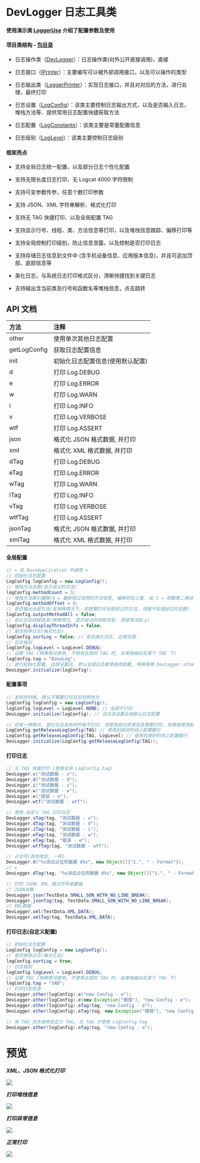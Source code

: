 # DevLogger 日志工具类

#### 使用演示类 [LoggerUse][LoggerUse] 介绍了配置参数及使用

#### 项目类结构 - [包目录][包目录]

* 日志操作类（[DevLogger][DevLogger]）：日志操作类(对外公开直接调用)，直接

* 日志接口（[IPrinter][IPrinter]）：主要编写可以被外部调用接口，以及可以操作的类型

* 日志输出类（[LoggerPrinter][LoggerPrinter]）：实现日志接口，并且对对应的方法，进行处理，最终打印

* 日志设置（[LogConfig][LogConfig]）：该类主要控制日志输出方式，以及是否输入日志，堆栈方法等、提供常用日志配置快捷获取方法

* 日志配置（[LogConstants][LogConstants]）：该类主要是常量配置信息

* 日志级别（[LogLevel][LogLevel]）：该类主要控制日志级别


#### 框架亮点

* 支持全局日志统一配置，以及部分日志个性化配置

* 支持无限长度日志打印，无 Logcat 4000 字符限制

* 支持可变参数传参，任意个数打印参数

* 支持 JSON、XML 字符串解析、格式化打印

* 支持无 TAG 快捷打印、以及全局配置 TAG

* 支持显示行号、线程、类、方法信息等打印，以及堆栈信息跟踪、偏移打印等

* 支持全局控制打印级别，防止信息泄露，以及控制是否打印日志

* 支持存储日志信息到文件中 (含手机设备信息、应用版本信息)，并且可追加顶部、底部信息等

* 美化日志，与系统日志打印格式区分，清晰快捷找到关键日志

* 支持输出含当前类及行号和函数名等堆栈信息，点击跳转


## API 文档

| 方法 | 注释 |
| :- | :- |
| other | 使用单次其他日志配置 |
| getLogConfig | 获取日志配置信息 |
| init | 初始化日志配置信息(使用默认配置) |
| d | 打印 Log.DEBUG |
| e | 打印 Log.ERROR |
| w | 打印 Log.WARN |
| i | 打印 Log.INFO |
| v | 打印 Log.VERBOSE |
| wtf | 打印 Log.ASSERT |
| json | 格式化 JSON 格式数据, 并打印 |
| xml | 格式化 XML 格式数据, 并打印 |
| dTag | 打印 Log.DEBUG |
| eTag | 打印 Log.ERROR |
| wTag | 打印 Log.WARN |
| iTag | 打印 Log.INFO |
| vTag | 打印 Log.VERBOSE |
| wtfTag | 打印 Log.ASSERT |
| jsonTag | 格式化 JSON 格式数据, 并打印 |
| xmlTag | 格式化 XML 格式数据, 并打印 |


#### 全局配置

```java
// = 在 BaseApplication 中调用 =
// 初始化日志配置
LogConfig logConfig = new LogConfig();
// 堆栈方法总数(显示经过的方法)
logConfig.methodCount = 3;
// 堆栈方法索引偏移(0 = 最新经过调用的方法信息, 偏移则往上推, 如 1 = 倒数第二条经过调用的方法信息)
logConfig.methodOffset = 0;
// 是否输出全部方法(在特殊情况下, 如想要打印全部经过的方法, 但是不知道经过的总数)
logConfig.outputMethodAll = false;
// 显示日志线程信息(特殊情况, 显示经过的线程信息, 具体情况如上)
logConfig.displayThreadInfo = false;
// 是否排序日志(格式化后)
logConfig.sortLog = false; // 是否美化日志, 边框包围
// 日志级别
logConfig.logLevel = LogLevel.DEBUG;
// 设置 TAG (特殊情况使用, 不使用全部的 TAG 时, 如单独输出在某个 TAG 下)
logConfig.tag = "BaseLog";
// 进行初始化配置, 这样设置后, 默认全部日志都使用改配置, 特殊使用 DevLogger.other(config).d(xxx);
DevLogger.initialize(logConfig);
```


#### 配置事项
```java
// 发布的时候, 默认不需要打印日志则修改为
LogConfig logConfig = new LogConfig();
logConfig.logLevel = LogLevel.NONE; // 全部不打印
DevLogger.initialize(logConfig); // 该方法设置全局默认日志配置

// 还有一种情况, 部分日志发布的时候不打印, 但是有部分异常信息需要打印, 则单独使用配置
LogConfig.getReleaseLogConfig(TAG) // 使用封装好的线上配置都行
LogConfig.getReleaseLogConfig(TAG, LogLevel) // 使用封装好的线上配置都行
DevLogger.initialize(LogConfig.getReleaseLogConfig(TAG));
```


#### 打印日志
```java
// 无 TAG 快捷打印 (使用全局 LogConfig.tag)
DevLogger.v("测试数据 - v");
DevLogger.d("测试数据 - d");
DevLogger.i("测试数据 - i");
DevLogger.w("测试数据 - w");
DevLogger.e("错误 - e");
DevLogger.wtf("测试数据 - wtf");

// 使用 自定义 TAG 打印日志
DevLogger.vTag(tag, "测试数据 - v");
DevLogger.dTag(tag, "测试数据 - d");
DevLogger.iTag(tag, "测试数据 - i");
DevLogger.wTag(tag, "测试数据 - w");
DevLogger.eTag(tag, "错误 - e");
DevLogger.wtfTag(tag, "测试数据 - wtf");

// 占位符(其他类型, 一样)
DevLogger.d("%s测试占位符数据 d%s", new Object[]{"1.", " - Format"});
// =
DevLogger.dTag(tag, "%s测试占位符数据 d%s", new Object[]{"1.", " - Format"});

// 打印 JSON、XML 格式字符串数据
// JSON对象
DevLogger.json(TestData.SMALL_SON_WITH_NO_LINE_BREAK);
DevLogger.jsonTag(tag, TestData.SMALL_SON_WITH_NO_LINE_BREAK);
// XML数据
DevLogger.xml(TestData.XML_DATA);
DevLogger.xmlTag(tag, TestData.XML_DATA);
```


#### 打印日志(自定义配置)
```java
// 初始化日志配置
LogConfig logConfig = new LogConfig();
// 是否排序日志(格式化后)
logConfig.sortLog = true;
// 日志级别
logConfig.logLevel = LogLevel.DEBUG;
// 设置 TAG (特殊情况使用, 不使用全部的 TAG 时, 如单独输出在某个 TAG 下)
logConfig.tag = "SAD";
// 打印日志信息
DevLogger.other(logConfig).e("new Config - e");
DevLogger.other(logConfig).e(new Exception("报错"), "new Config - e");
DevLogger.other(logConfig).eTag(tag, "new Config - e");
DevLogger.other(logConfig).eTag(tag, new Exception("报错"), "new Config - e");

// 有 TAG 优先使用自定义 TAG, 无 TAG 才使用 LogConfig.tag 
DevLogger.other(logConfig).eTag(tag, "new Config - e");
```


# 预览

***XML、JSON 格式化打印***

![][log_xml_json_png]

***打印堆栈信息***

![][log_default_png]

***打印异常信息***

![][log_error_png]

***正常打印***

![][log_other_png]





[LoggerUse]: https://github.com/afkT/DevUtils/blob/master/app/src/main/java/utils_use/logger/LoggerUse.java
[包目录]: https://github.com/afkT/DevUtils/blob/master/lib/DevApp/src/main/java/dev/utils/app/logger
[DevLogger]: https://github.com/afkT/DevUtils/blob/master/lib/DevApp/src/main/java/dev/utils/app/logger/DevLogger.java
[IPrinter]: https://github.com/afkT/DevUtils/blob/master/lib/DevApp/src/main/java/dev/utils/app/logger/IPrinter.java
[LoggerPrinter]: https://github.com/afkT/DevUtils/blob/master/lib/DevApp/src/main/java/dev/utils/app/logger/LoggerPrinter.java
[LogConfig]: https://github.com/afkT/DevUtils/blob/master/lib/DevApp/src/main/java/dev/utils/app/logger/LogConfig.java
[LogConstants]: https://github.com/afkT/DevUtils/blob/master/lib/DevApp/src/main/java/dev/utils/app/logger/LogConstants.java
[LogLevel]: https://github.com/afkT/DevUtils/blob/master/lib/DevApp/src/main/java/dev/utils/app/logger/LogLevel.java
[log_xml_json_png]: https://github.com/afkT/DevUtils/blob/master/lib/DevApp/utils_readme/logger/log_xml_json.png
[log_default_png]: https://github.com/afkT/DevUtils/blob/master/lib/DevApp/utils_readme/logger/log_default.png
[log_error_png]: https://github.com/afkT/DevUtils/blob/master/lib/DevApp/utils_readme/logger/log_error.png
[log_other_png]: https://github.com/afkT/DevUtils/blob/master/lib/DevApp/utils_readme/logger/log_other.png